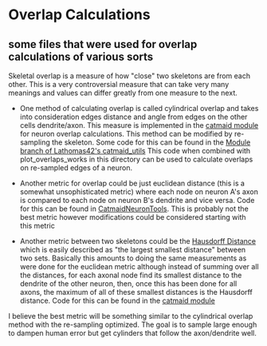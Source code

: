 # Overlap Calculations
## some files that were used for overlap calculations of various sorts
Skeletal overlap is a measure of how "close" two skeletons are from each other. This is a very controversial measure that can take very many meanings and values can differ greatly from one measure to the next.

- One method of calculating overlap is called cylindrical overlap and takes into consideration edges distance and angle from edges on the other cells dendrite/axon. This measure is implemented in the [catmaid module](https://github.com/htem/catmaid_utils/blob/master/catmaid/algorithms/population/synapses.py) for 
neuron overlap calculations. This method can be modified by re-sampling the skeleton. Some code for this can be found in the [Module branch of Lathomas42's catmaid_utils](https://github.com/Lathomas42/catmaid_utils/tree/develop/catmaid/algorithms/population) This code when combined with plot_overlaps_works in this directory
can be used to calculate overlaps on re-sampled edges of a neuron.

- Another metric for overlap could be just euclidean distance (this is a somewhat unsophisticated metric) where each node on neuron A's axon is compared to each node on neuron B's dendrite and vice versa. Code for this can be found in [CatmaidNeuronTools](https://github.com/Lathomas42/CatmaidNeuronTools). This is probably not the best
metric however modifications could be considered starting with this metric

- Another metric between two skeletons could be the [Hausdorff Distance](https://en.wikipedia.org/wiki/Hausdorff_distance) which is easily described as "the largest smallest distance" between two sets. Basically this amounts to doing the same measurements
as were done for the euclidean metric although instead of summing over all the distances, for each axonal node find its smallest distance to the dendrite of the other neuron, then, once this has been done for all axons, the maximum of all of these smallest 
distances is the Hausdorff distance. Code for this can be found in the [catmaid module](https://github.com/htem/catmaid_utils/blob/496740e04e56ca6addd12a1e48ffda69086130ba/catmaid/algorithms/population/distance.py)

I believe the best metric will be something similar to the cylindrical overlap method with the re-sampling optimized. The goal is to sample large enough to dampen human error but get cylinders that follow the axon/dendrite well.